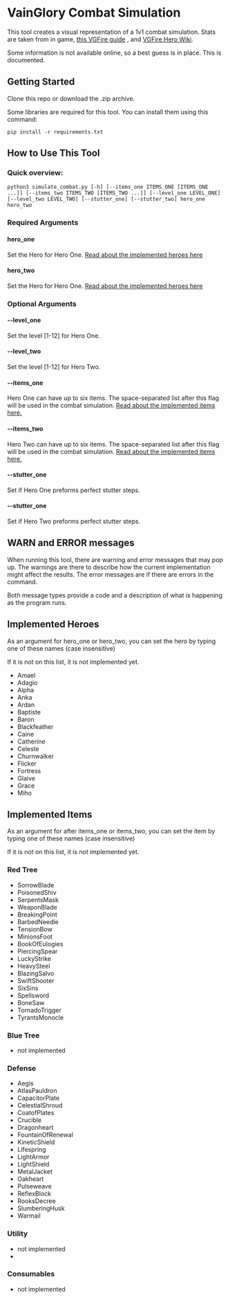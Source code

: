 # VainGlory Combat Simulation
This tool creates a visual representation of a 1v1 combat simulation.
Stats are taken from in game,
[this VGFire guide](https://www.vaingloryfire.com/vainglory/guide/a-beginners-guide-to-math-and-calculations-in-vainglory-with-updated-stats-for-objectives-creatures-and-minions-19763#AttackSpeed)
, and [VGFire Hero Wiki](https://www.vaingloryfire.com/vainglory/wiki/heroes).

Some information is not available online, so a best guess is in place. This is documented.

## Getting Started
Clone this repo or download the .zip archive. 

Some libraries are required for this tool. You can install them using this command:

    pip install -r requirements.txt

## How to Use This Tool
### Quick overview:    

    python3 simulate_combat.py [-h] [--items_one ITEMS_ONE [ITEMS_ONE ...]] [--items_two ITEMS_TWO [ITEMS_TWO ...]] [--level_one LEVEL_ONE] [--level_two LEVEL_TWO] [--stutter_one] [--stutter_two] hero_one hero_two

### Required Arguments
#### hero_one
Set the Hero for Hero One. [Read about the implemented heroes here](#implemented-heroes)

#### hero_two
Set the Hero for Hero One. [Read about the implemented heroes here](#implemented-heroes)

### Optional Arguments
#### --level_one
Set the level [1-12] for Hero One. 

#### --level_two
Set the level [1-12] for Hero Two.

#### --items_one
Hero One can have up to six items. The space-separated list after this flag will be used in the combat simulation. [Read
about the implemented items here.](#implemented-items)

#### --items_two
Hero Two can have up to six items. The space-separated list after this flag will be used in the combat simulation. [Read
about the implemented items here.](#implemented-items)

#### --stutter_one
Set if Hero One preforms perfect stutter steps.

#### --stutter_one
Set if Hero Two preforms perfect stutter steps.


## WARN and ERROR messages
When running this tool, there are warning and error messages that may pop up.
The warnings are there to describe how the current implementation might affect the results.
The error messages are if there are errors in the command.

Both message types provide a code and a description of what is happening as the program runs.

## Implemented Heroes
As an argument for hero_one or hero_two, you can set the hero by typing one of these names (case insensitive)

If it is not on this list, it is not implemented yet.
- Amael
- Adagio
- Alpha
- Anka
- Ardan
- Baptiste
- Baron
- Blackfeather
- Caine
- Catherine
- Celeste
- Churnwalker
- Flicker
- Fortress
- Glaive
- Grace
- Miho

## Implemented Items
As an argument for after items_one or items_two, you can set the item by typing one of these names (case insensitive)

If it is not on this list, it is not implemented yet.
### Red Tree
- SorrowBlade
- PoisonedShiv
- SerpentsMask
- WeaponBlade
- BreakingPoint
- BarbedNeedle
- TensionBow
- MinionsFoot
- BookOfEulogies
- PiercingSpear
- LuckyStrike
- HeavySteel
- BlazingSalvo
- SwiftShooter
- SixSins
- Spellsword
- BoneSaw
- TornadoTrigger
- TyrantsMonocle

### Blue Tree
- not implemented

### Defense
- Aegis
- AtlasPauldron
- CapacitorPlate
- CelestialShroud
- CoatofPlates
- Crucible
- Dragonheart
- FountainOfRenewal
- KineticShield
- Lifespring
- LightArmor
- LightShield
- MetalJacket
- Oakheart
- Pulseweave
- ReflexBlock
- RooksDecree
- SlumberingHusk
- Warmail


### Utility
- not implemented
- 
### Consumables
- not implemented